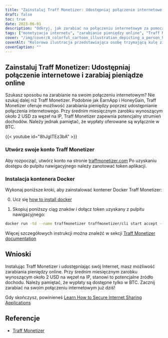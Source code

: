 ```yaml
---
title: "Zainstaluj Traff Monetizer: Udostępniaj połączenie internetowe i zarabiaj pieniądze online"
draft: false
toc: true
date: 2023-06-01
description: "Odkryj, jak zarabiać na połączeniu internetowym za pomocą Traff Monetizer i zarabiaj bez wysiłku, oferując potencjalny strumień dochodów poprzez udostępnianie Internetu."
tags: ["monetyzacja internetu", "zarabianie pieniędzy online", "Traff Monetizer", "Udostępnianie połączenia internetowego", "dochód pasywny", "Wypłaty BTC", "zarabianie w domu", "udostępnianie internetu", "możliwości zarabiania online", "Zarabiaj z Traff Monetizer", "platforma monetyzacji", "zarabianie w internecie", "Uzyskiwanie pasywnego dochodu", "monetyzacja internetu", "zarabianie bitcoinów", "Udostępnianie nieużywanego Internetu", "internetowy strumień dochodów", "zarabianie z kontenerem Docker", "potencjał zarobkowy online", "sieć udostępniania internetu", "Zarabianie z węzłem na IP", "dochód internetowy", "Zarabianie BTC", "przychody z internetu", "zarabianie przez udostępnianie w internecie", "Samouczek Traff Monetizer", "przewodnik po monetyzacji internetu", "zarobki z połączeniem internetowym", "Tworzenie konta Traff Monetizer", "Instalacja Traff Monetizer Docker"]
cover: "/img/cover/A_colorful_cartoon_illustration_depicting_a_person_holding.png"
coverAlt: "Kolorowa ilustracja przedstawiająca osobę trzymającą kulę ziemską z liniami sieciowymi łączącymi różne urządzenia, reprezentująca koncepcję udostępniania Internetu i zarabiania pieniędzy."
coverCaption: ""
---
```


## Zainstaluj Traff Monetizer: Udostępniaj połączenie internetowe i zarabiaj pieniądze online

Szukasz sposobu na zarabianie na swoim połączeniu internetowym? Nie szukaj dalej niż Traff Monetizer. Podobnie jak EarnApp i HoneyGain, Traff Monetizer oferuje możliwość zarabiania pieniędzy poprzez udostępnianie połączenia internetowego. Przy średnim miesięcznym zarobku wynoszącym około 2 USD za węzeł na IP, Traff Monetizer zapewnia potencjalny strumień dochodów. Należy jednak pamiętać, że wypłaty oferowane są wyłącznie w BTC.

{{< youtube id="8hJgITEz3bA" >}}

### Utwórz swoje konto Traff Monetizer
Aby rozpocząć, utwórz konto na stronie [traffmonetizer.com](https://traffmonetizer.com/?aff=242022) Po uzyskaniu dostępu do pulpitu nawigacyjnego należy zanotować token aplikacji.

### Instalacja kontenera Docker
Wykonaj poniższe kroki, aby zainstalować kontener Docker Traff Monetizer:

0. Ucz się [how to install docker](https://simeononsecurity.ch/other/creating-profitable-low-powered-crypto-miners/#installing-docker)

1. Skopiuj poniższy ciąg znaków i dołącz token uzyskany z pulpitu nawigacyjnego:
```bash
docker run -td --name traffmonetizer traffmonetizer/cli start accept --token YOUR_TOKEN
```

Więcej szczegółowych instrukcji można znaleźć w sekcji [Traff Monetizer documentation](https://traffmonetizer.com/?aff=242022)


## Wnioski

Instalując Traff Monetizer i udostępniając swój Internet, masz możliwość zarabiania pieniędzy online. Przy średnim miesięcznym zarobku wynoszącym około 2 USD na węzeł na IP, stanowi to potencjalne źródło dochodu. Należy pamiętać, że wypłaty są dostępne tylko w BTC. Zacznij zarabiać na swoim połączeniu internetowym już dziś!

Gdy skończysz, powinieneś [Learn How to Secure Internet Sharing Applications](https://simeononsecurity.ch/other/how-to-secure-internet-sharing-applications/)

## Referencje

- [Traff Monetizer](https://traffmonetizer.com/?aff=242022)


